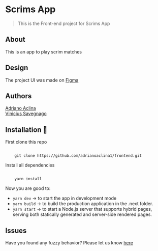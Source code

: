 # Scrims App

> This is the Front-end project for Scrims App

## About

This is an app to play scrim matches

## Design

The project UI was made on [Figma](https://www.figma.com/file/opUZFnEgRzCAXubW6Pa9x1/UI?node-id=0%3A1)

## Authors

[Adriano Aclina](https://github.com/adrianoaclina) <br>
[Vinicius Savegnago](https://github.com/vinisaveg)

## Installation :construction_worker:

First clone this repo

```

    git clone https://github.com/adrianoaclina1/frontend.git

```

Install all dependencies

```

    yarn install

```

Now you are good to:

- `yarn dev` -> to start the app in development mode
- `yarn build` -> to build the production application in the .next folder.
- `yarn start` -> to start a Node.js server that supports hybrid pages, serving both statically generated and server-side rendered pages.

## Issues

Have you found any fuzzy behavior? Please let us know [here](https://github.com/adrianoaclina1/frontend/issues)
